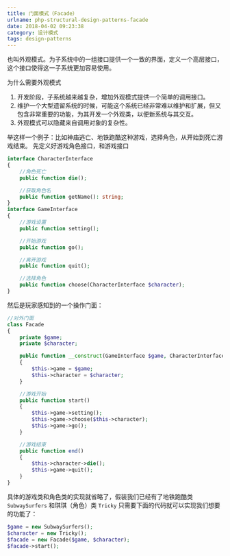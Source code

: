```yaml
---
title: 门面模式（Facade）
urlname: php-structural-design-patterns-facade
date: 2018-04-02 09:23:38
category: 设计模式
tags: design-patterns
---
```


也叫外观模式。为子系统中的一组接口提供一个一致的界面，定义一个高层接口，这个接口使得这一子系统更加容易使用。

为什么需要外观模式

1. 开发阶段，子系统越来越复杂，增加外观模式提供一个简单的调用接口。
2. 维护一个大型遗留系统的时候，可能这个系统已经非常难以维护和扩展，但又包含非常重要的功能，为其开发一个外观类，以便新系统与其交互。
3. 外观模式可以隐藏来自调用对象的复杂性。

<!-- more -->

举这样一个例子：比如神庙逃亡、地铁跑酷这种游戏，选择角色，从开始到死亡游戏结束。
先定义好游戏角色接口，和游戏接口

```php
interface CharacterInterface
{
    //角色死亡
    public function die();

    //获取角色名
    public function getName(): string;
}
interface GameInterface
{
    //游戏设置
    public function setting();

    //开始游戏
    public function go();

    //离开游戏
    public function quit();

    //选择角色
    public function choose(CharacterInterface $character);
}
```

然后是玩家感知到的一个操作门面：

```php
//对外门面
class Facade
{
    private $game;
    private $character;

    public function __construct(GameInterface $game, CharacterInterface $character)
    {
        $this->game = $game;
        $this->character = $character;
    }

    //游戏开始
    public function start()
    {
        $this->game->setting();
        $this->game->choose($this->character);
        $this->game->go();
    }

    //游戏结束
    public function end()
    {
        $this->character->die();
        $this->game->quit();
    }
}
```

具体的游戏类和角色类的实现就省略了，假装我们已经有了地铁跑酷类 `SubwaySurfers` 和琪琪（角色）类 `Tricky`
只需要下面的代码就可以实现我们想要的功能了：

```php
$game = new SubwaySurfers();
$character = new Tricky();
$facade = new Facade($game, $character);
$facade->start();
```
